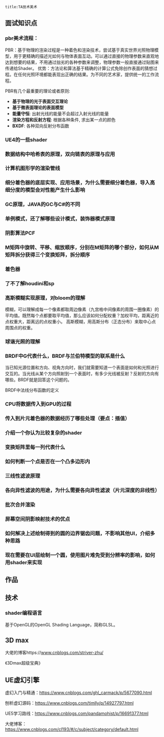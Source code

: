 ```
title:TA技术美术
```

## 面试知识点

### pbr美术流程：

PBR：基于物理的渲染过程是一种着色和渲染技术，尝试基于真实世界光照物理模型，用于更精确的描述光如何与物体表面互动。可以通过直接的物理参数来直观地达到想要的结果，不用通过拙劣的各种参数来调整，物理参数一般直接通过贴图来传递给Shader。
优势：方法论和算法基于精确的计算公式免除创作表面的猜想过程。在任何光照环境都能表现出正确的结果。为不同的艺术家，提供统一的工作流程。

PBR有几个最重要的理论或者原则:

- **基于物理的光于表面交互理论**
- **基于微表面理论的表面模型**
- **能量守恒**: 出射光线的能量不会超过入射光线的能量
- **渲染方程和反射方程**: 根据各种条件, 求出某一点的颜色
- **BXDF**: 各种双向反射分布函数

### UE4的一些shader

### 数据结构中哈希表的原理，双向链表的原理与应用

### 计算机图形学的渲染管线

### 细分着色器的底层实现、应用场景，为什么需要细分着色器，导入高细分度的模型会对性能产生什么影响

### GC原理，JAVA的GC与C#的不同

### 单例模式，还了解哪些设计模式，装饰器模式原理

### 阴影算法PCF

### M矩阵中旋转、平移、缩放顺序，分别在M矩阵的哪个部分，如何从M矩阵拆分获得三个变换矩阵，拆分顺序

### 着色器

### 了不了解houdini和sp

### 高斯模糊实现原理，对bloom的理解

模糊，可以理解成每一个像素都取周边像素（九宫格中间像素的周围一圈像素）的平均值。既然每个点都要取平均值，那么应该如何分配权重？加权平均，距离近的点权重大，距离远的点权重小。
高斯模糊，用高斯分布（正态分布）来取中心点周围点的权重。

### 球谐光照的理解

### BRDF中G代表什么，BRDF与兰伯特模型的联系是什么

当已知光源位置和方向、视角方向时，我们就需要知道一个表面是如何和光照进行交互的。当光线从某个方向照射到一个表面时，有多少光线被反射？反射的方向有哪些。BRDF就是回答这个问题的。

BRDF中法线分布函数的定义

### CPU将数据传入到GPU的过程

### 传入到片元着色器的数据经历了哪些处理（要点：插值）

### 介绍一个你认为比较复杂的shader

### 变换矩阵里每一列代表什么

### 如何判断一个点是否在一个凸多边形内

### 三线性滤波原理

### 各向异性滤波的用途，为什么需要各向异性滤波（片元深度的非线性）

### 批次合并渲染

### 屏幕空间阴影映射技术的优点

### 如何解决上述绘制得到的圆的边界锯齿问题，不影响其他UI，介绍多种思路

### 现在需要在UI层绘制一个圆，使用图片难免受到分辨率的影响，如何用shader来实现

## 作品

## 技术

### shader编程语言

基于OpenGL的OpenGL Shading Language，简称GLSL。

## 3D max

大佬的博客https://www.cnblogs.com/striver-zhu/

《3Dmax超级宝典》

## UE虚幻引擎

虚幻入门与精通：https://www.cnblogs.com/ghl_carmack/p/5677090.html

刨析虚幻源码：https://www.cnblogs.com/timlly/p/14927797.html

UE5学习路线：https://www.cnblogs.com/pandamohist/p/16691377.html

大佬博客：https://www.cnblogs.com/cl193/#/c/subject/category/default.html